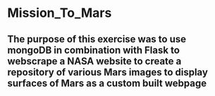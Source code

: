 # Mission_To_Mars
## The purpose of this exercise was to use mongoDB in combination with Flask to webscrape a NASA website to create a repository of various Mars images to display surfaces of Mars as a custom built webpage 
